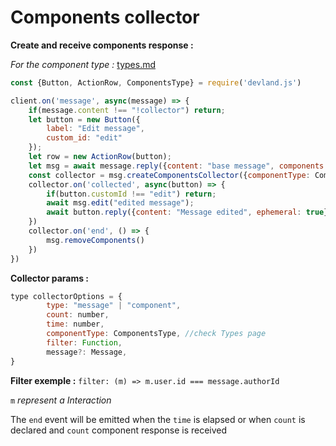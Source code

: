 # Components collector

**Create and receive components response :**

_For the component type :_ [types.md](types.md "mention")

```javascript
const {Button, ActionRow, ComponentsType} = require('devland.js')

client.on('message', async(message) => {
    if(message.content !== "!collector") return;
    let button = new Button({
        label: "Edit message",
        custom_id: "edit"
    });
    let row = new ActionRow(button);
    let msg = await message.reply({content: "base message", components: [row]});
    const collector = msg.createComponentsCollector({componentType: ComponentsType.Button, filter: (m) => m.user.id === message.authorId, time: 60000});
    collector.on('collected', async(button) => {
        if(button.customId !== "edit") return;
        await msg.edit("edited message");
        await button.reply({content: "Message edited", ephemeral: true});
    })
    collector.on('end', () => {
        msg.removeComponents()
    })
})
```

**Collector params :**

```javascript
type collectorOptions = {
        type: "message" | "component",
        count: number,
        time: number,
        componentType: ComponentsType, //check Types page
        filter: Function,
        message?: Message,
}
```

**Filter exemple :** `filter: (m) => m.user.id === message.authorId`

`m` _represent a Interaction_

The `end` event will be emitted when the `time` is elapsed or when `count` is declared and `count` component response is received
